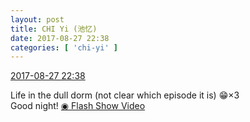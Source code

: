 ```yaml
---
layout: post
title: CHI Yi (池忆)
date: 2017-08-27 22:38
categories: [ 'chi-yi' ]
---
```


<div class="weibo-info">
  <a href="http://weibo.com/6117581836/Fj5l11ZFq">2017-08-27 22:38</a>
</div>

Life in the dull dorm (not clear which episode it is) :grin:×3  
Good night! [◉ Flash Show Video](http://weibo.com/tv/v/Fj5l11ZFq)
